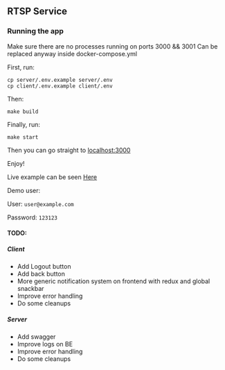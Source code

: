 ## RTSP Service

### Running the app
Make sure there are no processes running on ports 3000 && 3001
Can be replaced anyway inside docker-compose.yml

First, run:
```text
cp server/.env.example server/.env
cp client/.env.example client/.env
```

Then:
```text
make build
```

Finally, run:
```text
make start
```

Then you can go straight to [localhost:3000](http://localhost:3000)

Enjoy!

Live example can be seen [Here](https://cocky-albattani-fc6587.netlify.com/)

Demo user:

User: `user@example.com`

Password: `123123`

#### TODO:
##### Client
- Add Logout button
- Add back button
- More generic notification system on frontend with redux and global snackbar
- Improve error handling
- Do some cleanups

##### Server
- Add swagger
- Improve logs on BE
- Improve error handling
- Do some cleanups
